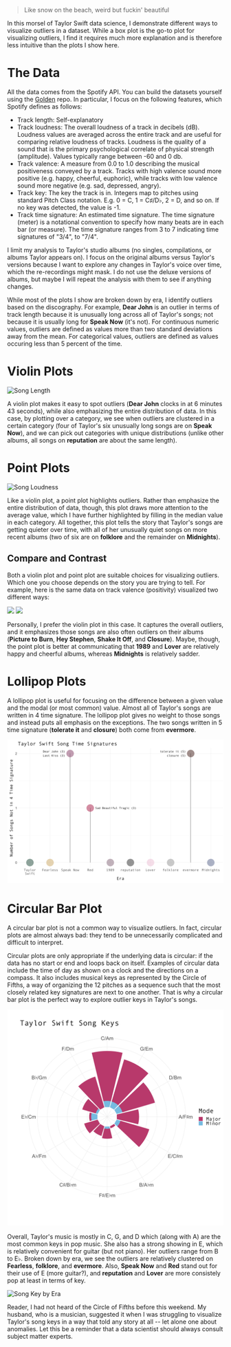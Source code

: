 > Like snow on the beach, weird but fuckin' beautiful

In this morsel of Taylor Swift data science, I demonstrate different ways to visualize outliers in a dataset. While a box plot is the go-to plot for visualizing outliers, I find it requires much more explanation and is therefore less intuitive than the plots I show here.

# The Data

All the data comes from the Spotify API. You can build the datasets yourself using the [Golden](https://github.com/scarlettswerdlow/tswift-golden) repo. In particular, I focus on the following features, which Spotify defines as follows:

- Track length: Self-explanatory
- Track loudness: The overall loudness of a track in decibels (dB). Loudness values are averaged across the entire track and are useful for comparing relative loudness of tracks. Loudness is the quality of a sound that is the primary psychological correlate of physical strength (amplitude). Values typically range between -60 and 0 db.
- Track valence: A measure from 0.0 to 1.0 describing the musical positiveness conveyed by a track. Tracks with high valence sound more positive (e.g. happy, cheerful, euphoric), while tracks with low valence sound more negative (e.g. sad, depressed, angry).
- Track key: The key the track is in. Integers map to pitches using standard Pitch Class notation. E.g. 0 = C, 1 = C♯/D♭, 2 = D, and so on. If no key was detected, the value is -1.
- Track time signature: An estimated time signature. The time signature (meter) is a notational convention to specify how many beats are in each bar (or measure). The time signature ranges from 3 to 7 indicating time signatures of "3/4", to "7/4".

I limit my analysis to Taylor's studio albums (no singles, compilations, or albums Taylor appears on). I focus on the original albums versus Taylor's versions because I want to explore any changes in Taylor's voice over time, which the re-recordings might mask. I do not use the deluxe versions of albums, but maybe I will repeat the analysis with them to see if anything changes.

While most of the plots I show are broken down by era, I identify outliers based on the discography. For example, **Dear John** is an outlier in terms of track length because it is unusually long across all of Taylor's songs; not because it is usually long for **Speak Now** (it's not). For continuous numeric values, outliers are defined as values more than two standard deviations away from the mean. For categorical values, outliers are defined as values occuring less than 5 percent of the time.

# Violin Plots

![Song Length](/docs/assets/track-length-outliers.jpeg)

A violin plot makes it easy to spot outliers (**Dear John** clocks in at 6 minutes 43 seconds), while also emphasizing the entire distribution of data. In this case, by plotting over a category, we see when outliers are clustered in a certain category (four of Taylor's six unusually long songs are on **Speak Now**), and we can pick out categories with unique distributions (unlike other albums, all songs on **reputation** are about the same length).

# Point Plots

![Song Loudness](https://github.com/scarlettswerdlow/tswift-snow-on-the-beach/blob/main/viz/track-length-outliers.jpeg)

Like a violin plot, a point plot highlights outliers. Rather than emphasize the entire distribution of data, though, this plot draws more attention to the average value, which I have further highlighted by filling in the median value in each category. All together, this plot tells the story that Taylor's songs are getting quieter over time, with all of her unusually quiet songs on more recent albums (two of six are on **folklore** and the remainder on **Midnights**).

## Compare and Contrast

Both a violin plot and point plot are suitable choices for visualizing outliers. Which one you choose depends on the story you are trying to tell. For example, here is the same data on track valence (positivity) visualized two different ways:

<p float="left">
  <img src="https://github.com/scarlettswerdlow/tswift-snow-on-the-beach/blob/main/viz/track-valence-outliers-violin.jpeg" width="400" />
  <img src="https://github.com/scarlettswerdlow/tswift-snow-on-the-beach/blob/main/viz/track-valence-outliers-dot.jpeg" width="400" /> 
</p>

Personally, I prefer the violin plot in this case. It captures the overall outliers, and it emphasizes those songs are also often outliers on their albums (**Picture to Burn**, **Hey Stephen**, **Shake It Off**, and **Closure**). Maybe, though, the point plot is better at communicating that **1989** and **Lover** are relatively happy and cheerful albums, whereas **Midnights** is relatively sadder.

# Lollipop Plots

A lollipop plot is useful for focusing on the difference between a given value and the modal (or most common) value. Almost all of Taylor's songs are written in 4 time signature. The lollipop plot gives no weight to those songs and instead puts all emphasis on the exceptions. The two songs written in 5 time signature (**tolerate it** and **closure**) both come from **evermore**.

![Song Time Signature](https://github.com/scarlettswerdlow/tswift-snow-on-the-beach/blob/main/viz/track-time-signature-outliers.jpeg)

# Circular Bar Plot

A circular bar plot is not a common way to visualize outliers. In fact, circular plots are almost always bad: they tend to be unnecessarily complicated and difficult to interpret.

Circular plots are only appropriate if the underlying data is circular: if the data has no start or end and loops back on itself. Examples of circular data include the time of day as shown on a clock and the directions on a compass. It also includes musical keys as represented by the Circle of Fifths, a way of organizing the 12 pitches as a sequence such that the most closely related key signatures are next to one another. That is why a circular bar plot is the perfect way to explore outlier keys in Taylor's songs.

![Song Key](https://github.com/scarlettswerdlow/tswift-snow-on-the-beach/blob/main/viz/track-key-outliers-all-data.jpeg)

Overall, Taylor's music is mostly in C, G, and D which (along with A) are the most common keys in pop music. She also has a strong showing in E, which is relatively convenient for guitar (but not piano). Her outliers range from B to E♭. Broken down by era, we see the outliers are relatively clustered on **Fearless**, **folklore**, and **evermore**. Also, **Speak Now** and **Red** stand out for their use of E (more guitar?), and **reputation** and **Lover** are more consistely pop at least in terms of key.

![Song Key by Era](https://github.com/scarlettswerdlow/tswift-snow-on-the-beach/blob/main/viz/track-key-outliers-by-era.jpeg)

Reader, I had not heard of the Circle of Fifths before this weekend. My husband, who is a musician, suggested it when I was struggling to visualize Taylor's song keys in a way that told any story at all -- let alone one about anomalies. Let this be a reminder that a data scientist should always consult subject matter experts.
